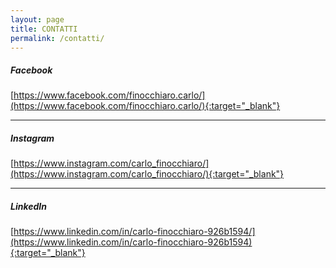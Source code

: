 ```yaml
---
layout: page
title: CONTATTI
permalink: /contatti/
---
```


##### Facebook
[https://www.facebook.com/finocchiaro.carlo/](https://www.facebook.com/finocchiaro.carlo/){:target="_blank"}

***

##### Instagram
[https://www.instagram.com/carlo_finocchiaro/](https://www.instagram.com/carlo_finocchiaro/){:target="_blank"}

***

##### LinkedIn
[https://www.linkedin.com/in/carlo-finocchiaro-926b1594/](https://www.linkedin.com/in/carlo-finocchiaro-926b1594){:target="_blank"}
